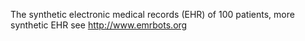 The synthetic electronic medical records (EHR) of 100 patients, more synthetic EHR see http://www.emrbots.org
